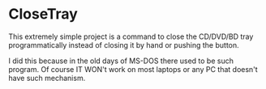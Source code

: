 # CloseTray

This extremely simple project is a command to close the CD/DVD/BD tray programmatically instead of closing it by hand or pushing the button.

I did this because in the old days of MS-DOS there used to be such program. Of course IT WON't work on most laptops or any PC that doesn't have such mechanism.

